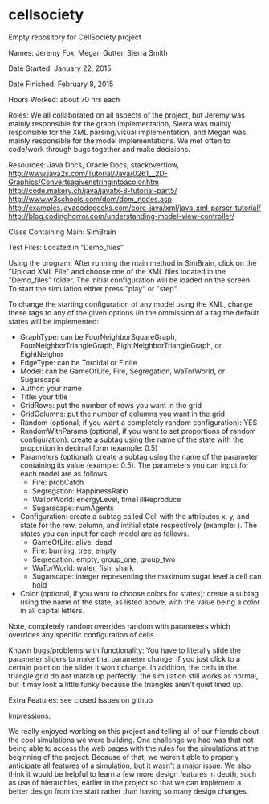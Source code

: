 # cellsociety
Empty repository for CellSociety project

Names: Jeremy Fox, Megan Gutter, Sierra Smith

Date Started: January 22, 2015

Date Finished: February 8, 2015

Hours Worked: about 70 hrs each

Roles: We all collaborated on all aspects of the project, but Jeremy was mainly responsible for the graph implementation, Sierra was mainly responsible for the XML parsing/visual implementation, and Megan was mainly responsible for the model implementations. We met often to code/work through bugs together and make decisions. 

Resources: Java Docs, Oracle Docs, stackoverflow, http://www.java2s.com/Tutorial/Java/0261__2D-Graphics/Convertsagivenstringintoacolor.htm
http://code.makery.ch/java/javafx-8-tutorial-part5/
http://www.w3schools.com/dom/dom_nodes.asp
http://examples.javacodegeeks.com/core-java/xml/java-xml-parser-tutorial/
http://blog.codinghorror.com/understanding-model-view-controller/

Class Containing Main: SimBrain

Test Files: Located in "Demo_files"

Using the program: After running the main method in SimBrain, click on the "Upload XML File" and choose one of the XML files located in the "Demo_files" folder. The initial configuration will be loaded on the screen. To start the simulation either press "play" or "step". 

To change the starting configuration of any model using the XML, change these tags to any of the given options (in the ommission of a tag the default states will be implemented:

* GraphType: can be FourNeighborSquareGraph, FourNeighborTriangleGraph, EightNeighborTriangleGraph, or EightNeighor
* EdgeType: can be Toroidal or Finite
* Model: can be GameOfLife, Fire, Segregation, WaTorWorld, or Sugarscape
* Author: your name
* Title: your title
* GridRows: put the number of rows you want in the grid
* GridColumns: put the number of columns you want in the grid
* Random (optional, if you want a completely random configuration): YES
* RandomWithParams (optional, if you want to set proportions of random configuration): create a subtag using the name of the state with the proportion in decimal form (example: <tree>0.5</tree>)
* Parameters (optional): create a subtag using the name of the parameter containing its value (example: <probCatch>0.5</probCatch>). The parameters you can input for each model are as follows.
    * Fire: probCatch
    * Segregation: HappinessRatio
    * WaTorWorld: energyLevel, timeTillReproduce
    * Sugarscape: numAgents
* Configuration: create a subtag called Cell with the attributes x, y, and state for the row, column, and intitial state respectively (example: <Cell x="1" y="4" state="group_two"> </Cell>).  The states you can input for each model are as follows.
    * GameOfLife: alive, dead
    * Fire: burning, tree, empty
    * Segregation: empty, group_one, group_two
    * WaTorWorld: water, fish, shark
    * Sugarscape: integer representing the maximum sugar level a cell can hold
* Color (optional, if you want to choose colors for states): create a subtag using the name of the state, as listed above, with the value being a color in all capital letters.



Note, completely random overrides random with parameters which overrides any specific configuration of cells.

Known bugs/problems with functionality: You have to literally slide the parameter sliders to make that parameter change, if you just click to a certain point on the slider it won't change.  In addition, the cells in the triangle grid do not match up perfectly; the simulation still works as normal, but it may look a little funky because the triangles aren't quiet lined up.

Extra Features: see closed issues on github

Impressions: 

We really enjoyed working on this project and telling all of our friends about the cool simulations we were building.  One challenge we had was that not being able to access the web pages with the rules for the simulations at the beginning of the project.  Because of that, we weren't able to properly anticipate all features of a simulation, but it wasn't a major issue.  We also think it would be helpful to learn a few more design features in depth, such as use of hierarchies, earlier in the project so that we can implement a better design from the start rather than having so many design changes.
